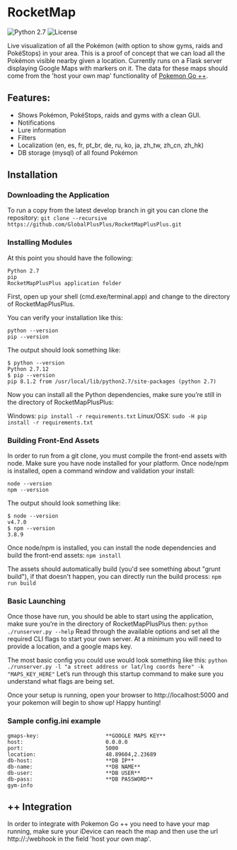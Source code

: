 
# RocketMap

![Python 2.7](https://img.shields.io/badge/python-2.7-blue.svg) ![License](https://img.shields.io/github/license/RocketMap/RocketMap.svg) 

Live visualization of all the Pokémon (with option to show gyms, raids and PokéStops) in your area. This is a proof of concept that we can load all the Pokémon visible nearby given a location. Currently runs on a Flask server displaying Google Maps with markers on it. The data for these maps should come from the 'host your own map' functionality of [Pokemon Go ++](https://www.globalplusplus.com).

## Features:

* Shows Pokémon, PokéStops, raids and gyms with a clean GUI.
* Notifications
* Lure information
* Filters
* Localization (en, es, fr, pt_br, de, ru, ko, ja, zh_tw, zh_cn, zh_hk)
* DB storage (mysql) of all found Pokémon

## Installation

### Downloading the Application

To run a copy from the latest develop branch in git you can clone the repository:
`git clone --recursive https://github.com/GlobalPlusPlus/RocketMapPlusPlus.git`

### Installing Modules

At this point you should have the following:
```
Python 2.7
pip
RocketMapPlusPlus application folder
```

First, open up your shell (cmd.exe/terminal.app) and change to the directory of RocketMapPlusPlus.

You can verify your installation like this:
```
python --version
pip --version
```
The output should look something like:
```
$ python --version
Python 2.7.12
$ pip --version
pip 8.1.2 from /usr/local/lib/python2.7/site-packages (python 2.7)
```
Now you can install all the Python dependencies, make sure you’re still in the directory of RocketMapPlusPlus:

Windows:
`pip install -r requirements.txt`
Linux/OSX:
`sudo -H pip install -r requirements.txt`

### Building Front-End Assets

In order to run from a git clone, you must compile the front-end assets with node. Make sure you have node installed for your platform.
Once node/npm is installed, open a command window and validation your install:
```
node --version
npm --version
```
The output should look something like:
```
$ node --version
v4.7.0
$ npm --version
3.8.9
```
Once node/npm is installed, you can install the node dependencies and build the front-end assets:
`npm install`

The assets should automatically build (you'd see something about "grunt build"), if that doesn't happen, you can directly run the build process:
`npm run build`

### Basic Launching

Once those have run, you should be able to start using the application, make sure you’re in the directory of RocketMapPlusPlus then:
`python ./runserver.py --help`
Read through the available options and set all the required CLI flags to start your own server. At a minimum you will need to provide a location, and a google maps key.

The most basic config you could use would look something like this:
`python ./runserver.py -l "a street address or lat/lng coords here" -k "MAPS_KEY_HERE"`
Let’s run through this startup command to make sure you understand what flags are being set.

Once your setup is running, open your browser to http://localhost:5000 and your pokemon will begin to show up! Happy hunting!

### Sample config.ini example

```
gmaps-key:                     **GOOGLE MAPS KEY**
host:                          0.0.0.0
port:                          5000
location:                      48.89604,2.23689
db-host:                       **DB IP**
db-name:                       **DB NAME**
db-user:                       **DB USER**
db-pass:                       **DB PASSWORD**
gym-info
```

## ++ Integration

In order to integrate with Pokemon Go ++ you need to have your map running, make sure your iDevice can reach the map and then use the url http://<your-ip>:<rocketmap port>/webhook in the field 'host your own map'.
